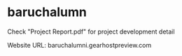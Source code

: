 # baruchalumn
Check "Project Report.pdf" for project development detail


Website URL: baruchalumni.gearhostpreview.com
